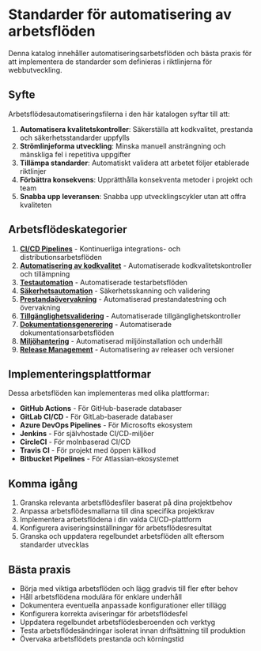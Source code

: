 # Standarder för automatisering av arbetsflöden

Denna katalog innehåller automatiseringsarbetsflöden och bästa praxis för att implementera de standarder som definieras i riktlinjerna för webbutveckling.

## Syfte

Arbetsflödesautomatiseringsfilerna i den här katalogen syftar till att:

1. **Automatisera kvalitetskontroller**: Säkerställa att kodkvalitet, prestanda och säkerhetsstandarder uppfylls
2. **Strömlinjeforma utveckling**: Minska manuell ansträngning och mänskliga fel i repetitiva uppgifter
3. **Tillämpa standarder**: Automatiskt validera att arbetet följer etablerade riktlinjer
4. **Förbättra konsekvens**: Upprätthålla konsekventa metoder i projekt och team
5. **Snabba upp leveransen**: Snabba upp utvecklingscykler utan att offra kvaliteten

## Arbetsflödeskategorier

1. [**CI/CD Pipelines**](ci-cd-pipelines.md) - Kontinuerliga integrations- och distributionsarbetsflöden
2. [**Automatisering av kodkvalitet**](code-quality-automation.md) - Automatiserade kodkvalitetskontroller och tillämpning
3. [**Testautomation**](testing-automation.md) - Automatiserade testarbetsflöden
4. [**Säkerhetsautomation**](security-automation.md) - Säkerhetsskanning och validering
5. [**Prestandaövervakning**](performance-monitoring.md) - Automatiserad prestandatestning och övervakning
6. [**Tillgänglighetsvalidering**](accessibility-validation.md) - Automatiserade tillgänglighetskontroller
7. [**Dokumentationsgenerering**](documentation-generation.md) - Automatiserade dokumentationsarbetsflöden
8. [**Miljöhantering**](environment-management.md) - Automatiserad miljöinstallation och underhåll
9. [**Release Management**](release-management.md) - Automatisering av releaser och versioner

## Implementeringsplattformar

Dessa arbetsflöden kan implementeras med olika plattformar:

- **GitHub Actions** - För GitHub-baserade databaser
- **GitLab CI/CD** - För GitLab-baserade databaser
- **Azure DevOps Pipelines** - För Microsofts ekosystem
- **Jenkins** - För självhostade CI/CD-miljöer
- **CircleCI** - För molnbaserad CI/CD
- **Travis CI** - För projekt med öppen källkod
- **Bitbucket Pipelines** - För Atlassian-ekosystemet

## Komma igång

1. Granska relevanta arbetsflödesfiler baserat på dina projektbehov
2. Anpassa arbetsflödesmallarna till dina specifika projektkrav
3. Implementera arbetsflödena i din valda CI/CD-plattform
4. Konfigurera aviseringsinställningar för arbetsflödesresultat
5. Granska och uppdatera regelbundet arbetsflöden allt eftersom standarder utvecklas

## Bästa praxis

- Börja med viktiga arbetsflöden och lägg gradvis till fler efter behov
- Håll arbetsflödena modulära för enklare underhåll
- Dokumentera eventuella anpassade konfigurationer eller tillägg
- Konfigurera korrekta aviseringar för arbetsflödesfel
- Uppdatera regelbundet arbetsflödesberoenden och verktyg
- Testa arbetsflödesändringar isolerat innan driftsättning till produktion
- Övervaka arbetsflödets prestanda och körningstid